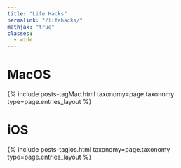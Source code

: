 ```yaml
---
title: "Life Hacks"
permalink: "/lifehacks/"
mathjax: "true"
classes:
  - wide
---
```


# MacOS

<div class="entries-{{ page.entries_layout | default: 'list' }}">
  {% include posts-tagMac.html taxonomy=page.taxonomy type=page.entries_layout %}
</div>

# iOS

<div class="entries-{{ page.entries_layout | default: 'list' }}">
  {% include posts-tagios.html taxonomy=page.taxonomy type=page.entries_layout %}
</div>
